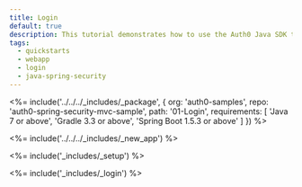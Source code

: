 ```yaml
---
title: Login
default: true
description: This tutorial demonstrates how to use the Auth0 Java SDK to add authentication and authorization to your Java Spring Security web app
tags:
  - quickstarts
  - webapp
  - login
  - java-spring-security
---
```


<%= include('../../../_includes/_package', {
  org: 'auth0-samples',
  repo: 'auth0-spring-security-mvc-sample',
  path: '01-Login',
  requirements: [
    'Java 7 or above',
    'Gradle 3.3 or above',
    'Spring Boot 1.5.3 or above'
  ]
}) %>

<%= include('../../../_includes/_new_app') %>

<%= include('_includes/_setup') %>

<%= include('_includes/_login') %>
